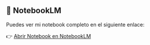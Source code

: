 ## 📓 NotebookLM

Puedes ver mi notebook completo en el siguiente enlace:  

👉 [Abrir Notebook en NotebookLM](https://notebooklm.google.com/notebook/73b1cfbf-85ab-4a20-ac82-a6384fffd5b5)
